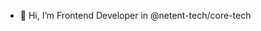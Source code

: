 - 👋 Hi, I’m Frontend Developer in @netent-tech/core-tech

<!---
oleksiibatin-ne/oleksiibatin-ne is a ✨ special ✨ repository because its `README.md` (this file) appears on your GitHub profile.
You can click the Preview link to take a look at your changes.
--->
